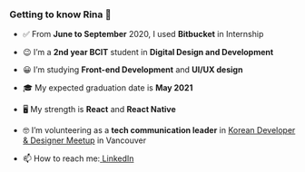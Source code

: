 ### Getting to know Rina 👋

- ✅ From <b>June to September</b> 2020, I used <b>Bitbucket</b> in Internship<p>
- 😉 I’m a <b>2nd year BCIT</b> student in <b>Digital Design and Development</b></p>
- 😀 I’m studying <b>Front-end Development</b> and <b>UI/UX design</b></p>
- 🎓 My expected graduation date is <b>May 2021</b></p>
- 🖥 My strength is <b>React</b> and <b>React Native</b></p>
- 🤓 I’m volunteering as a <b>tech communication leader</b> in [Korean Developer & Designer Meetup](https://www.meetup.com/Vancouver-KDD) in Vancouver</p> 
- 📫 How to reach me:<a href=“https://www.linkedin.com/in/rina-han/”> [LinkedIn](https://www.linkedin.com/in/rina-han/)</p>



<!--
**rina4146/rina4146** is a ✨ _special_ ✨ repository because its `README.md` (this file) appears on your GitHub profile.

Here are some ideas to get you started:

- 🔭 I’m currently working on ...
- 🌱 I’m currently learning ...
- 👯 I’m looking to collaborate on ...
- 🤔 I’m looking for help with ...
- 💬 Ask me about ...
- 📫 How to reach me: ...
- 😄 Pronouns: ...
- ⚡ Fun fact: ...
-->
